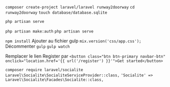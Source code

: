 `composer create-project laravel/laravel runway2doorway`
`cd runway2doorway`
`touch database/database.sqlite`

`php artisan serve`

`php artisan make:auth`
`php artisan serve`

`npm install`
Ajouter au fichier gulp `mix.version('css/app.css');`
Décommenter 
`gulp`
`gulp watch`

Remplacer le lien Register par `<button class="btn btn-primary navbar-btn" onclick="location.href='{{ url('/register') }}'">Get started</button>`

`composer require laravel/socialite`
`Laravel\Socialite\SocialiteServiceProvider::class,`
`'Socialite' => Laravel\Socialite\Facades\Socialite::class,`

